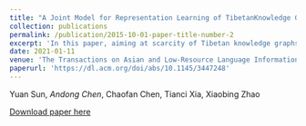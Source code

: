 ```yaml
---
title: "A Joint Model for Representation Learning of TibetanKnowledge Graph Based on Encyclopedia"
collection: publications
permalink: /publication/2015-10-01-paper-title-number-2
excerpt: 'In this paper, aiming at scarcity of Tibetan knowledge graphs, we extend the Tibetan knowledge graph by using the triples of the high- resource language knowledge graphs and POI (Point of Information) map information. To improve the represen -tation learning of the Tibetan knowledge graph, we propose a joint model to merge structure and entity description information based on the TransE and CNN model. '
date: 2021-01-11
venue: 'The Transactions on Asian and Low-Resource Language Information Processing'
paperurl: 'https://dl.acm.org/doi/abs/10.1145/3447248'
---
```

Yuan Sun, *Andong Chen*, Chaofan Chen, Tianci Xia, Xiaobing Zhao

[Download paper here](https://dl.acm.org/doi/abs/10.1145/3447248)
